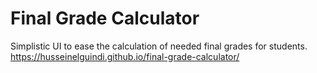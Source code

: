 # Final Grade Calculator
Simplistic UI to ease the calculation of needed final grades for students.
https://husseinelguindi.github.io/final-grade-calculator/

